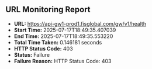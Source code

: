 ## URL Monitoring Report

- **URL:** https://api-gw1-prod1.fisglobal.com/gw/v1/health
- **Start Time:** 2025-07-17T18:49:35.407039
- **End Time:** 2025-07-17T18:49:35.553220
- **Total Time Taken:** 0.146181 seconds
- **HTTP Status Code:** 403
- **Status:** Failure
- **Failure Reason:** HTTP Status Code: 403
